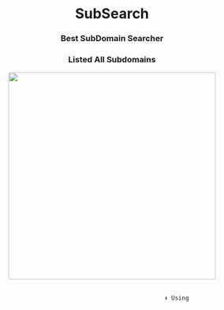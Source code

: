 <h1 align="center"> SubSearch </h1>
<h3 align="center"> Best SubDomain Searcher </h3>
<h3 align="center"> Listed All Subdomains </h3>
<p align= "center"> <kbd> <img  src="https://cdn.discordapp.com/attachments/1087022348164681730/1104517663469879296/sbd.png"width="420"> </kbd><br><br>

                                                      ⬇️ Using
 
